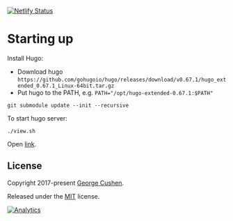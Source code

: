 [![Netlify Status](https://api.netlify.com/api/v1/badges/cb7aa3e9-a249-40be-a9ec-e852e2a8dafb/deploy-status)](https://app.netlify.com/sites/meskuzeme/deploys)

# Starting up

Install Hugo:
- Download hugo `https://github.com/gohugoio/hugo/releases/download/v0.67.1/hugo_extended_0.67.1_Linux-64bit.tar.gz`
- Put hugo to the PATH, e.g. `PATH="/opt/hugo-extended-0.67.1:$PATH"`

```
git submodule update --init --recursive
```

To start hugo server:
```
./view.sh
```
Open [link](localhost:1313).

## License

Copyright 2017-present [George Cushen](https://georgecushen.com).

Released under the [MIT](https://github.com/sourcethemes/academic-kickstart/blob/master/LICENSE.md) license.

[![Analytics](https://ga-beacon.appspot.com/UA-78646709-2/academic-kickstart/readme?pixel)](https://github.com/igrigorik/ga-beacon)
